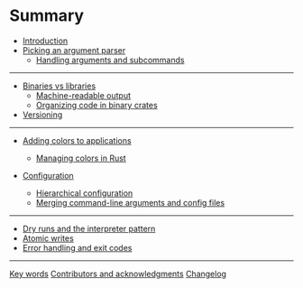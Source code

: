 # Summary

- [Introduction](../README.md)
- [Picking an argument parser](./cli-parser.md)
  - [Handling arguments and subcommands](./handling-arguments.md)
---
- [Binaries vs libraries](./binaries-vs-libraries.md)
  - [Machine-readable output](./machine-readable-output.md)
  - [Organizing code in binary crates](./organizing-binary.md)
- [Versioning](./versioning.md)
---
- [Adding colors to applications](./colors.md)
  - [Managing colors in Rust](./managing-colors-in-rust.md)

- [Configuration](./configuration.md)
  - [Hierarchical configuration](./hierarchical-config.md)
  - [Merging command-line arguments and config files]()
---
- [Dry runs and the interpreter pattern]()
- [Atomic writes]()
- [Error handling and exit codes]()

---

[Key words](./key-words.md)
[Contributors and acknowledgments](./contributors.md)
[Changelog](./changelog.md)
